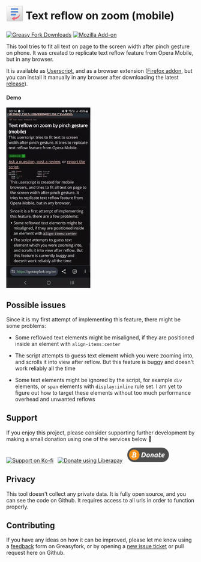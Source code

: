 # <sub><img src="./src/icon.png" height="45" width="45"></sub> Text reflow on zoom (mobile)

[![Greasy Fork Downloads](https://img.shields.io/greasyfork/dt/514789?label=Greasyfork+installs&logo=greasyfork)](https://greasyfork.org/scripts/514789-text-reflow-on-zoom-by-pinch-gesture-mobile)
[![Mozilla Add-on](https://img.shields.io/amo/users/text-reflow-on-zoom-mobile?color=%23FF6611&label=Firefox+users&logo=Firefox)](https://addons.mozilla.org/firefox/addon/text-reflow-on-zoom-mobile/)

This tool tries to fit all text on page to the screen width after pinch gesture on phone. 
It was created to replicate text reflow feature from Opera Mobile, but in any browser. 

It is available as [Userscript](https://raw.githubusercontent.com/emvaized/text-reflow-on-zoom-mobile/refs/heads/main/src/text_reflow_on_zoom.js), and as a browser extension ([Firefox addon](https://addons.mozilla.org/firefox/addon/text-reflow-on-zoom-mobile/), but you can install it manually in any browser after downloading the latest [release](https://github.com/emvaized/text-reflow-on-zoom-mobile/releases)).

#### Demo

<img src="assets/illustration.gif" >

## Possible issues

Since it is my first attempt of implementing this feature, there might be some problems: 

- Some reflowed text elements might be misaligned, if they are positioned inside an element with `align-items:center`

- The script attempts to guess text element which you were zooming into, and scrolls it into view after reflow. But this feature is buggy and doesn't work reliably all the time

- Some text elements might be ignored by the script, for example `div` elements, or `span` elements with `display:inline` rule set. I am yet to figure out how to target these elements without too much performance overhead and unwanted reflows

## Support
If you enjoy this project, please consider supporting further development by making a small donation using one of the services below 🙏 

<a href="https://ko-fi.com/emvaized"><img src="https://cdn.prod.website-files.com/5c14e387dab576fe667689cf/64f1a9ddd0246590df69ea0b_kofi_long_button_red%25402x-p-800.png" alt="Support on Ko-fi" height="40"></a> &nbsp; <a href="https://liberapay.com/emvaized/donate"><img alt="Donate using Liberapay" src="https://liberapay.com/assets/widgets/donate.svg" height="40"></a> &nbsp; <a href="https://emvaized.github.io/donate/bitcoin/"><img src="https://github.com/emvaized/emvaized.github.io/blob/main/donate/bitcoin/assets/bitcoin-donate-button.png?raw=true" alt="Donate Bitcoin" height="40" /></a>

## Privacy
This tool doesn't collect any private data. It is fully open source, and you can see the code on Github. It requires access to all urls in order to function properly.

## Contributing

If you have any ideas on how it can be improved, please let me know using a [feedback](https://greasyfork.org/en/scripts/514789-text-reflow-on-zoom-by-pinch-gesture-mobile/feedback) form on Greasyfork, or by opening a [new issue ticket](https://github.com/emvaized/text-reflow-on-zoom-mobile/issues/new) or pull request here on Github.
